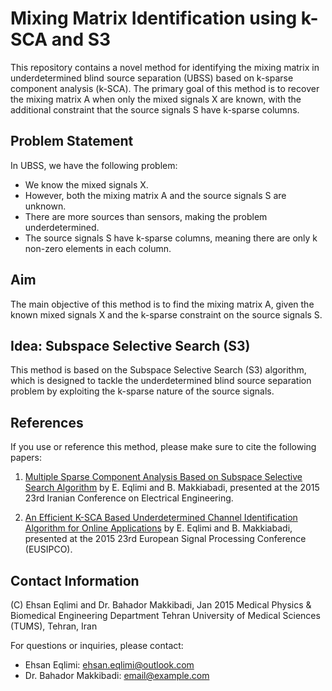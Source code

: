 # Mixing Matrix Identification using k-SCA and S3

This repository contains a novel method for identifying the mixing matrix in underdetermined blind source separation (UBSS) based on k-sparse component analysis (k-SCA). The primary goal of this method is to recover the mixing matrix A when only the mixed signals X are known, with the additional constraint that the source signals S have k-sparse columns.

## Problem Statement

In UBSS, we have the following problem:

- We know the mixed signals X.
- However, both the mixing matrix A and the source signals S are unknown.
- There are more sources than sensors, making the problem underdetermined.
- The source signals S have k-sparse columns, meaning there are only k non-zero elements in each column.

## Aim

The main objective of this method is to find the mixing matrix A, given the known mixed signals X and the k-sparse constraint on the source signals S.

## Idea: Subspace Selective Search (S3)

This method is based on the Subspace Selective Search (S3) algorithm, which is designed to tackle the underdetermined blind source separation problem by exploiting the k-sparse nature of the source signals.

## References

If you use or reference this method, please make sure to cite the following papers:

1. [Multiple Sparse Component Analysis Based on Subspace Selective Search Algorithm]([link_to_paper_1](https://ieeexplore.ieee.org/abstract/document/7146277)) by E. Eqlimi and B. Makkiabadi, presented at the 2015 23rd Iranian Conference on Electrical Engineering.

2. [An Efficient K-SCA Based Underdetermined Channel Identification Algorithm for Online Applications]([link_to_paper_2](https://ieeexplore.ieee.org/document/7362867)) by E. Eqlimi and B. Makkiabadi, presented at the 2015 23rd European Signal Processing Conference (EUSIPCO).

## Contact Information

(C) Ehsan Eqlimi and Dr. Bahador Makkibadi, Jan 2015
Medical Physics & Biomedical Engineering Department
Tehran University of Medical Sciences (TUMS), Tehran, Iran

For questions or inquiries, please contact:
- Ehsan Eqlimi: [ehsan.eqlimi@outlook.com](mailto:ehsan.eqlimi@outlook.com)
- Dr. Bahador Makkibadi: [email@example.com](mailto:email@example.com)
